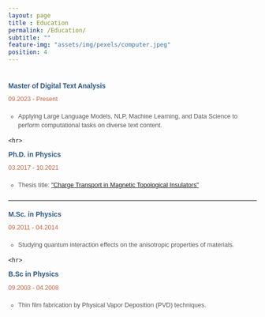 ```yaml
--- 
layout: page
title : Education
permalink: /Education/
subtitle: "" 
feature-img: "assets/img/pexels/computer.jpeg"
position: 4
---
```

  <style>
  <style>
  body {
    margin: 0;
    padding: 10px;
    background-color: #e0e3dc;
    background-image: url('assets/img/header/education.jpg');
    background-repeat: no-repeat;
    background-position: center center;
    background-size: cover;
  }

    
  .education-section {
    max-width: 900px;
    margin: 0 auto; /* Center align the section */
    padding: 10px 0; /* Add vertical spacing */
    font-family: 'Avenir Next LT Pro', sans-serif;
    border-bottom: none; /* Removes the border */
    box-shadow: none;   
  }
    div.education-section {
    border-bottom: none !important; /* Ensures removal of border */
    box-shadow: none !important;   /* Ensures removal of shadows */
}

div.education-section::after,
div.education-section::before {
    content: none !important; /* Removes pseudo-elements */
}

  .course-title {
    font-weight: bold;
    color: rgba(46, 89, 132, 1); /* Royal Blue */
    font-size: .98em;
    margin-left: 0px; /* Increase space below title */
    margin-bottom: 6px;
  }

  .course-details {
    font-size: .9em; /* Clear and readable size */
    font-weight: normal;
    color: rgba(200, 100, 65, 1); /* One color for the date */
    margin-left: 0px;
    margin-bottom: 20px; /* Add space below details */
  }

  .course-description {
    margin-top: 15px; /* Space between title and description */
    margin-left: 0px;
  }

  .course-description ul {
    margin: 0;
    padding-left: 20px; /* Slight indentation for bullets */
    list-style-type: circle; /* Use circle bullets */
  }

  .course-description ul li {
    margin-bottom: 8px; /* Increase spacing between bullet points */
    font-size: 0.9em; /* Readable size */
    color: #555; /* Slightly lighter gray for description text */
    line-height: 1.4;
  }

 hr {
    border: 0;
    border-top: .6px solid #eee;
    margin: 20px 0;
  }
    
</style>

<div class="education-section">
  <div class="education-content">
    <p class="course-title">
      Master of Digital Text Analysis
    </p>
    <p class="course-details">09.2023 - Present</p>
    <div class="course-description">
      <ul>
        <li>Applying Large Language Models, NLP, Machine Learning, and Data Science to perform computational tasks on diverse text content.</li>
      </ul>
    </div>
  </div>

    <hr>

  <div class="education-content">
    <p class="course-title">
      Ph.D. in Physics
    </p>
    <p class="course-details">03.2017 - 10.2021</p>
    <div class="course-description">
      <ul>
        <li>Thesis title: <a href="https://repository.uantwerpen.be/docstore/d:irua:8696" style="color: lapislazuli;">"Charge Transport in Magnetic Topological Insulators"</a></li>
      </ul>
    </div>
  </div>
  <hr>
  

  <div class="education-content">
    <p class="course-title">
      M.Sc. in Physics
    </p>
    <p class="course-details">09.2011 - 04.2014</p>
    <div class="course-description">
      <ul>
        <li>Studying quantum interaction effects on the anisotropic properties of materials.</li>
      </ul>
    </div>
  </div>

    <hr>

  <div class="education-content">
    <p class="course-title">
      B.Sc in Physics
    </p>
    <p class="course-details">09.2003 - 04.2008</p>
    <div class="course-description">
      <ul>
        <li>Thin film fabrication by Physical Vapor Deposition (PVD) techniques.</li>
      </ul>
    </div>
  </div>
</div>

